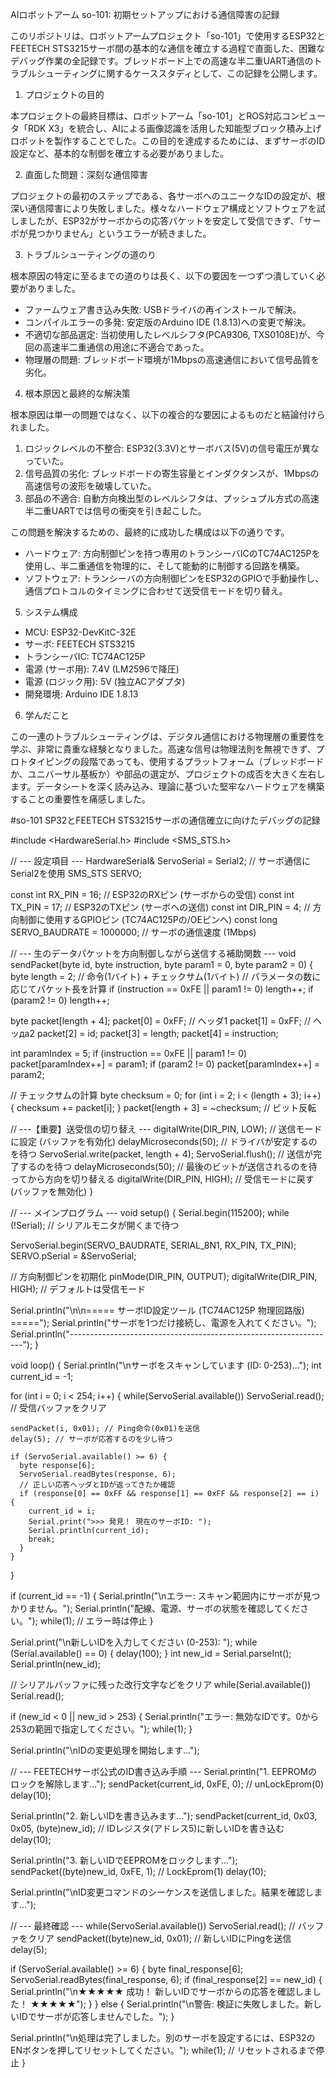 AIロボットアーム so-101: 初期セットアップにおける通信障害の記録

このリポジトリは、ロボットアームプロジェクト「so-101」で使用するESP32とFEETECH STS3215サーボ間の基本的な通信を確立する過程で直面した、困難なデバッグ作業の全記録です。ブレッドボード上での高速な半二重UART通信のトラブルシューティングに関するケーススタディとして、この記録を公開します。

1. プロジェクトの目的

本プロジェクトの最終目標は、ロボットアーム「so-101」とROS対応コンピュータ「RDK X3」を統合し、AIによる画像認識を活用した知能型ブロック積み上げロボットを製作することでした。この目的を達成するためには、まずサーボのID設定など、基本的な制御を確立する必要がありました。

2. 直面した問題：深刻な通信障害

プロジェクトの最初のステップである、各サーボへのユニークなIDの設定が、根深い通信障害により失敗しました。様々なハードウェア構成とソフトウェアを試しましたが、ESP32がサーボからの応答パケットを安定して受信できず、「サーボが見つかりません」というエラーが続きました。

3. トラブルシューティングの道のり

根本原因の特定に至るまでの道のりは長く、以下の要因を一つずつ潰していく必要がありました。
- ファームウェア書き込み失敗: USBドライバの再インストールで解決。
- コンパイルエラーの多発: 安定版のArduino IDE (1.8.13)への変更で解決。
- 不適切な部品選定: 当初使用したレベルシフタ(PCA9306, TXS0108E)が、今回の高速半二重通信の用途に不適合であった。
- 物理層の問題: ブレッドボード環境が1Mbpsの高速通信において信号品質を劣化。

4. 根本原因と最終的な解決策

根本原因は単一の問題ではなく、以下の複合的な要因によるものだと結論付けられました。

1.  ロジックレベルの不整合: ESP32(3.3V)とサーボバス(5V)の信号電圧が異なっていた。
2.  信号品質の劣化: ブレッドボードの寄生容量とインダクタンスが、1Mbpsの高速信号の波形を破壊していた。
3.  部品の不適合: 自動方向検出型のレベルシフタは、プッシュプル方式の高速半二重UARTでは信号の衝突を引き起こした。

この問題を解決するための、最終的に成功した構成は以下の通りです。

- ハードウェア: 方向制御ピンを持つ専用のトランシーバICのTC74AC125Pを使用し、半二重通信を物理的に、そして能動的に制御する回路を構築。
- ソフトウェア: トランシーバの方向制御ピンをESP32のGPIOで手動操作し、通信プロトコルのタイミングに合わせて送受信モードを切り替え。


5. システム構成

- MCU: ESP32-DevKitC-32E
- サーボ: FEETECH STS3215
- トランシーバIC: TC74AC125P
- 電源 (サーボ用): 7.4V (LM2596で降圧)
- 電源 (ロジック用): 5V (独立ACアダプタ)
- 開発環境: Arduino IDE 1.8.13

6. 学んだこと

この一連のトラブルシューティングは、デジタル通信における物理層の重要性を学ぶ、非常に貴重な経験となりました。高速な信号は物理法則を無視できず、プロトタイピングの段階であっても、使用するプラットフォーム（ブレッドボードか、ユニバーサル基板か）や部品の選定が、プロジェクトの成否を大きく左右します。データシートを深く読み込み、理論に基づいた堅牢なハードウェアを構築することの重要性を痛感しました。



#so-101
SP32とFEETECH STS3215サーボの通信確立に向けたデバッグの記録

#include <HardwareSerial.h>
#include <SMS_STS.h>

// --- 設定項目 ---
HardwareSerial& ServoSerial = Serial2; // サーボ通信にSerial2を使用
SMS_STS SERVO;

const int RX_PIN = 16;  // ESP32のRXピン (サーボからの受信)
const int TX_PIN = 17;  // ESP32のTXピン (サーボへの送信)
const int DIR_PIN = 4; // 方向制御に使用するGPIOピン (TC74AC125Pの/OEピンへ)
const long SERVO_BAUDRATE = 1000000; // サーボの通信速度 (1Mbps)

// --- 生のデータパケットを方向制御しながら送信する補助関数 ---
void sendPacket(byte id, byte instruction, byte param1 = 0, byte param2 = 0) {
  byte length = 2; // 命令(1バイト) + チェックサム(1バイト)
  // パラメータの数に応じてパケット長を計算
  if (instruction == 0xFE || param1 != 0) length++;
  if (param2 != 0) length++;
  
  byte packet[length + 4];
  packet[0] = 0xFF; // ヘッダ1
  packet[1] = 0xFF; // ヘッда2
  packet[2] = id;
  packet[3] = length;
  packet[4] = instruction;
  
  int paramIndex = 5;
  if (instruction == 0xFE || param1 != 0) packet[paramIndex++] = param1;
  if (param2 != 0) packet[paramIndex++] = param2;

  // チェックサムの計算
  byte checksum = 0;
  for (int i = 2; i < (length + 3); i++) {
    checksum += packet[i];
  }
  packet[length + 3] = ~checksum; // ビット反転

  // ---【重要】送受信の切り替え ---
  digitalWrite(DIR_PIN, LOW);       // 送信モードに設定 (バッファを有効化)
  delayMicroseconds(50);            // ドライバが安定するのを待つ
  ServoSerial.write(packet, length + 4);
  ServoSerial.flush();              // 送信が完了するのを待つ
  delayMicroseconds(50);            // 最後のビットが送信されるのを待ってから方向を切り替える
  digitalWrite(DIR_PIN, HIGH);      // 受信モードに戻す (バッファを無効化)
}

// --- メインプログラム ---
void setup() {
  Serial.begin(115200);
  while (!Serial); // シリアルモニタが開くまで待つ

  ServoSerial.begin(SERVO_BAUDRATE, SERIAL_8N1, RX_PIN, TX_PIN);
  SERVO.pSerial = &ServoSerial;

  // 方向制御ピンを初期化
  pinMode(DIR_PIN, OUTPUT);
  digitalWrite(DIR_PIN, HIGH); // デフォルトは受信モード
  
  Serial.println("\n\n===== サーボID設定ツール (TC74AC125P 物理回路版) =====");
  Serial.println("サーボを1つだけ接続し、電源を入れてください。");
  Serial.println("------------------------------------------------------------------");
}

void loop() {
  Serial.println("\nサーボをスキャンしています (ID: 0-253)...");
  int current_id = -1;

  for (int i = 0; i < 254; i++) {
    while(ServoSerial.available()) ServoSerial.read(); // 受信バッファをクリア

    sendPacket(i, 0x01); // Ping命令(0x01)を送信
    delay(5); // サーボが応答するのを少し待つ
    
    if (ServoSerial.available() >= 6) {
      byte response[6];
      ServoSerial.readBytes(response, 6);
      // 正しい応答ヘッダとIDが返ってきたか確認
      if (response[0] == 0xFF && response[1] == 0xFF && response[2] == i) {
        current_id = i;
        Serial.print(">>> 発見！ 現在のサーボID: ");
        Serial.println(current_id);
        break;
      }
    }
  }

  if (current_id == -1) {
    Serial.println("\nエラー: スキャン範囲内にサーボが見つかりません。");
    Serial.println("配線、電源、サーボの状態を確認してください。");
    while(1); // エラー時は停止
  }

  Serial.print("\n新しいIDを入力してください (0-253): ");
  while (Serial.available() == 0) {
    delay(100);
  }
  int new_id = Serial.parseInt();
  Serial.println(new_id);
  
  // シリアルバッファに残った改行文字などをクリア
  while(Serial.available()) Serial.read();

  if (new_id < 0 || new_id > 253) {
      Serial.println("エラー: 無効なIDです。0から253の範囲で指定してください。");
      while(1);
  }

  Serial.println("\nIDの変更処理を開始します...");
  
  // --- FEETECHサーボ公式のID書き込み手順 ---
  Serial.println("1. EEPROMのロックを解除します...");
  sendPacket(current_id, 0xFE, 0); // unLockEprom(0)
  delay(10);

  Serial.println("2. 新しいIDを書き込みます...");
  sendPacket(current_id, 0x03, 0x05, (byte)new_id); // IDレジスタ(アドレス5)に新しいIDを書き込む
  delay(10);
  
  Serial.println("3. 新しいIDでEEPROMをロックします...");
  sendPacket((byte)new_id, 0xFE, 1); // LockEprom(1)
  delay(10);
  
  Serial.println("\nID変更コマンドのシーケンスを送信しました。結果を確認します...");
  
  // --- 最終確認 ---
  while(ServoSerial.available()) ServoSerial.read(); // バッファをクリア
  sendPacket((byte)new_id, 0x01); // 新しいIDにPingを送信
  delay(5);
  
  if (ServoSerial.available() >= 6) {
    byte final_response[6];
    ServoSerial.readBytes(final_response, 6);
    if (final_response[2] == new_id) {
       Serial.println("\n★★★★★ 成功！ 新しいIDでサーボからの応答を確認しました！ ★★★★★");
    }
  } else {
     Serial.println("\n警告: 検証に失敗しました。新しいIDでサーボが応答しませんでした。");
  }

  Serial.println("\n処理は完了しました。別のサーボを設定するには、ESP32のENボタンを押してリセットしてください。");
  while(1); // リセットされるまで停止
}

